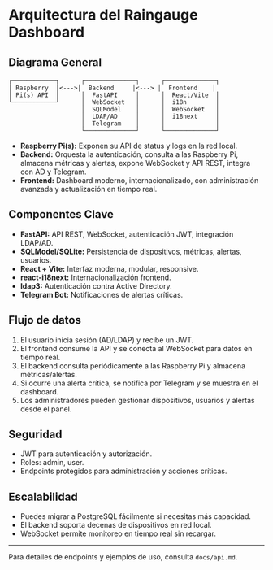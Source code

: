 # Arquitectura del Raingauge Dashboard

## Diagrama General

```
┌────────────┐      ┌──────────────┐      ┌──────────────┐
│ Raspberry  │<--->│  Backend     │<---> │  Frontend    │
│ Pi(s) API  │      │  FastAPI     │      │  React/Vite  │
└────────────┘      │  WebSocket   │      │  i18n        │
                    │  SQLModel    │      │  WebSocket   │
                    │  LDAP/AD     │      │  i18next     │
                    │  Telegram    │      │              │
                    └──────────────┘      └──────────────┘
```

- **Raspberry Pi(s):** Exponen su API de status y logs en la red local.
- **Backend:** Orquesta la autenticación, consulta a las Raspberry Pi, almacena métricas y alertas, expone WebSocket y API REST, integra con AD y Telegram.
- **Frontend:** Dashboard moderno, internacionalizado, con administración avanzada y actualización en tiempo real.

## Componentes Clave

- **FastAPI:** API REST, WebSocket, autenticación JWT, integración LDAP/AD.
- **SQLModel/SQLite:** Persistencia de dispositivos, métricas, alertas, usuarios.
- **React + Vite:** Interfaz moderna, modular, responsive.
- **react-i18next:** Internacionalización frontend.
- **ldap3:** Autenticación contra Active Directory.
- **Telegram Bot:** Notificaciones de alertas críticas.

## Flujo de datos

1. El usuario inicia sesión (AD/LDAP) y recibe un JWT.
2. El frontend consume la API y se conecta al WebSocket para datos en tiempo real.
3. El backend consulta periódicamente a las Raspberry Pi y almacena métricas/alertas.
4. Si ocurre una alerta crítica, se notifica por Telegram y se muestra en el dashboard.
5. Los administradores pueden gestionar dispositivos, usuarios y alertas desde el panel.

## Seguridad

- JWT para autenticación y autorización.
- Roles: admin, user.
- Endpoints protegidos para administración y acciones críticas.

## Escalabilidad

- Puedes migrar a PostgreSQL fácilmente si necesitas más capacidad.
- El backend soporta decenas de dispositivos en red local.
- WebSocket permite monitoreo en tiempo real sin recargar.

---

Para detalles de endpoints y ejemplos de uso, consulta `docs/api.md`.

